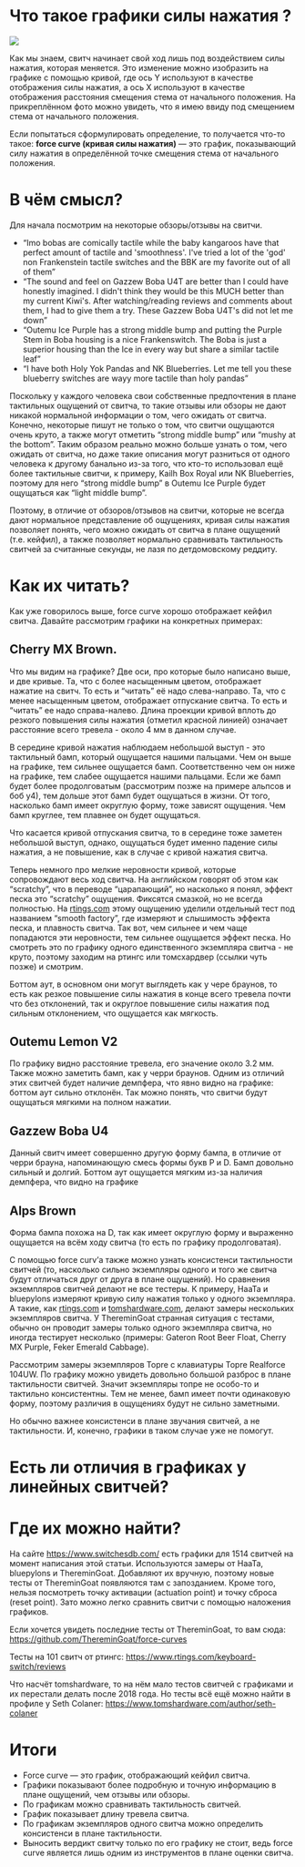 # Что такое графики силы нажатия ?

![](https://i.imgur.com/3oFmnEP.png)

Как мы знаем, свитч начинает свой ход лишь под воздействием силы нажатия, которая меняется. Это изменение можно изобразить на графике с помощью кривой, где ось Y используют в качестве отображения силы нажатия, а ось X используют в качестве отображения расстояния смещения стема от начального положения. На прикреплённом фото можно увидеть, что я имею ввиду под смещением стема от начального положения.

Если попытаться сформулировать определение, то получается что-то такое: **force curve (кривая силы нажатия)** — это график, показывающий силу нажатия в определённой точке смещения стема от начального положения.

# В чём смысл?

Для начала посмотрим на некоторые обзоры/отзывы на свитчи.

- “Imo bobas are comically tactile while the baby kangaroos have that perfect amount of tactile and 'smoothness'. I've tried a lot of the 'god' non Frankenstein tactile switches and the BBK are my favorite out of all of them”
- “The sound and feel on Gazzew Boba U4T are better than I could have honestly imagined. I didn't think they would be this MUCH better than my current Kiwi's. After watching/reading reviews and comments about them, I had to give them a try. These Gazzew Boba U4T's did not let me down”
- “Outemu Ice Purple has a strong middle bump and putting the Purple Stem in Boba housing is a nice Frankenswitch. The Boba is just a superior housing than the Ice in every way but share a similar tactile leaf”
- “I have both Holy Yok Pandas and NK Blueberries. Let me tell you these blueberry switches are wayy more tactile than holy pandas”

Поскольку у каждого человека свои собственные предпочтения в плане тактильных ощущений от свитча, то такие отзывы или обзоры не дают никакой нормальной информации о том, чего ожидать от свитча. Конечно, некоторые пишут не только о том, что свитчи ощущаются очень круто, а также могут отметить “strong middle bump” или “mushy at the bottom”. Таким образом реально можно больше узнать о том, чего ожидать от свитча, но даже такие описания могут разниться от одного человека к другому банально из-за того, что кто-то использовал ещё более тактильные свитчи, к примеру, Kailh Box Royal или NK Blueberries, поэтому для него “strong middle bump” в Outemu Ice Purple будет ощущаться как “light middle bump”.

Поэтому, в отличие от обзоров/отзывов на свитчи, которые не всегда дают нормальное представление об ощущениях, кривая силы нажатия позволяет понять, чего можно ожидать от свитча в плане ощущений (т.е. кейфил), а также позволяет нормально сравнивать тактильность свитчей за считанные секунды, не лазя по детдомовскому реддиту.

# Как их читать?

Как уже говорилось выше, force curve хорошо отображает кейфил свитча. Давайте рассмотрим графики на конкретных примерах:

## Cherry MX Brown.

Что мы видим на графике? Две оси, про которые было написано выше, и две кривые. Та, что с более насыщенным цветом, отображает нажатие на свитч. То есть и “читать” её надо слева-направо. Та, что с менее насыщенным цветом, отображает отпускание свитча. То есть и “читать” ее надо справа-налево. Длина проекции кривой вплоть до резкого повышения силы нажатия (отметил красной линией) означает расстояние всего тревела - около 4 мм в данном случае.

В середине кривой нажатия наблюдаем небольшой выступ - это тактильный бамп, который ощущается нашими пальцами. Чем он выше на графике, тем сильнее ощущается бамп. Соответственно чем он ниже на графике, тем слабее ощущается нашими пальцами. Если же бамп будет более продолговатым (рассмотрим позже на примере альпсов и боб у4), тем дольше этот бамп будет ощущаться в жизни. От того, насколько бамп имеет округлую форму, тоже зависят ощущения. Чем бамп круглее, тем плавнее он будет ощущаться.

Что касается кривой отпускания свитча, то в середине тоже заметен небольшой выступ, однако, ощущаться будет именно падение силы нажатия, а не повышение, как в случае с кривой нажатия свитча.

Теперь немного про мелкие неровности кривой, которые сопровождают весь ход свитча. На английском говорят об этом как “scratchy”, что в переводе “царапающий”, но насколько я понял, эффект песка это “scratchy” ощущения. Фиксятся смазкой, но не всегда полностью. На [rtings.com](http://rtings.com) этому ощущению уделили отдельный тест под названием “smooth factory”, где измеряют и слышимость эффекта песка, и плавность свитча. Так вот, чем сильнее и чем чаще попадаются эти неровности, тем сильнее ощущается эффект песка. Но смотреть это по графику одного единственного экземпляра свитча - не круто, поэтому заходим на ртингс или томсхардвер (ссылки чуть позже) и смотрим.

Боттом аут, в основном они могут выглядеть как у чере браунов, то есть как резкое повышение силы нажатия в конце всего тревела почти что без отклонений, так и округлое повышение силы нажатия под сильным отклонением, что ощущается как мягкость.

## Outemu Lemon V2

По графику видно расстояние тревела, его значение около 3.2 мм. Также можно заметить бамп, как у черри браунов. Одним из отличий этих свитчей будет наличие демпфера, что явно видно на графике: боттом аут сильно отклонён. Так можно понять, что свитчи будут ощущаться мягкими на полном нажатии.

## Gazzew Boba U4

Данный свитч имеет совершенно другую форму бампа, в отличие от черри брауна, напоминающую смесь формы букв P и D. Бамп довольно сильный и долгий. Боттом аут ощущается мягким из-за наличия демпфера, что видно на графике

## Alps Brown

Форма бампа похожа на D, так как имеет округлую форму и выраженно ощущается на всём ходу свитча (то есть по графику продолговатая).

С помощью force curv’а также можно узнать консистенси тактильности свитчей (то, насколько сильно экземпляры одного и того же свитча будут отличаться друг от друга в плане ощущений). Но сравнения экземпляров свитчей делают не все тестеры. К примеру, HaaTa и bluepylons измеряют кривую силу нажатия только у одного экземпляра. А такие, как [rtings.com](http://rtings.com) и [tomshardware.com](http://tomshardware.com), делают замеры нескольких экземпляров свитча. У ThereminGoat странная ситуация с тестами, обычно он проводит замеры только одного экземпляра свитча, но иногда тестирует несколько (примеры: Gateron Root Beer Float, Cherry MX Purple, Feker Emerald Cabbage).

Рассмотрим замеры экземпляров Topre с клавиатуры Topre Realforce 104UW. По графику можно увидеть довольно большой разброс в плане тактильности свитчей. Значит экземпляры топре не особо-то и тактильно консистентны. Тем не менее, бамп имеет почти одинаковую форму, поэтому различия в ощущениях будут не сильно заметными.

Но обычно важнее консистенси в плане звучания свитчей, а не тактильности. И, конечно, графики в таком случае уже не помогут.

# Есть ли отличия в графиках у линейных свитчей?

# Где их можно найти?

На сайте https://www.switchesdb.com/ есть графики для 1514 свитчей на момент написания этой статьи. Используются замеры от HaaTa, bluepylons и ThereminGoat. Добавляют их вручную, поэтому новые тесты от ThereminGoat появляются там с запозданием. Кроме того, нельзя посмотреть точку активации (actuation point) и точку сброса (reset point). Зато можно легко сравнить свитчи с помощью наложения графиков.

Если хочется увидеть последние тесты от ThereminGoat, то вам сюда: https://github.com/ThereminGoat/force-curves

Тесты на 101 свитч от ртингс: https://www.rtings.com/keyboard-switch/reviews

Что насчёт tomshardware, то на нём мало тестов свитчей с графиками и их перестали делать после 2018 года. Но тесты всё ещё можно найти в профиле у Seth Colaner: https://www.tomshardware.com/author/seth-colaner

# Итоги

- Force curve — это график, отображающий кейфил свитча.
- Графики показывают более подробную и точную информацию в плане ощущений, чем отзывы или обзоры.
- По графикам можно сравнивать тактильность свитчей.
- График показывает длину тревела свитча.
- По графикам экземпляров одного свитча можно определить консистенси в плане тактильности.
- Выносить вердикт свитчу только по его графику не стоит, ведь force curve является лишь одним из инструментов в плане оценки свитча.